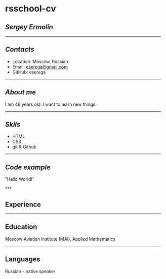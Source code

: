 # rsschool-cv

## ***Sergey Ermolin***
***
## *Contacts*
* Location: Moscow, Russian
* Email: eserega@gmail.com
* GitHub: eserega
***
## *About me*
I am 46 years old. I want to learn new things. 
***
## *Skils*
* HTML
* CSS
* git & Github
***
## *Code example*
   <p>"Hello World!"</p>
***

## Experience
***

## Education
Moscow Aviation Institute (MAI), Applied Mathematics
***
## Languages
Russian - native speaker

